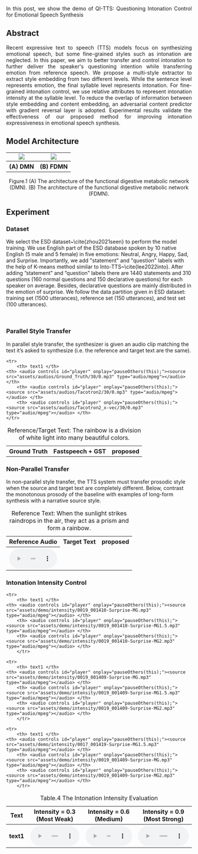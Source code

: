 <p align="justify">
In this post, we show the demo of QI-TTS: Questioning Intonation Control for Emotional Speech Synthesis
</p>

## Abstract
<p align="justify">
Recent expressive text to speech (TTS) models focus on synthesizing emotional speech, but some fine-grained styles such as intonation are neglected. In this paper, we aim to better transfer and control intonation to further deliver the speaker's questioning intention while transferring emotion from reference speech. We propose a multi-style extractor to extract style embedding from two different levels. While the sentence level represents emotion, the final syllable level represents intonation. For fine-grained intonation control, we use relative attributes to represent intonation intensity at the syllable level. To reduce the overlap of information between style embedding and content embedding, an adversarial content predictor with gradient reversal layer is adopted. Experimental results validate the effectiveness of our proposed method for improving intonation expressiveness in emotional speech synthesis.  
</p>

## Model Architecture
<!-- <center class="half">
    <img src="assets/image/fig1.jpg" width="300"/>
    <img src="assets/image/fig2.jpg" width="300"/>
</center>       <p>&nbsp;</p> 
<p align="center">Figure.1 The architecture of the functional digestive metabolic network,</p> -->

<table>
    <tr>
        <td ><center><img src="assets/image/fig1.jpg"/> </center></td>
        <td ><center><img src="assets/image/fig2.jpg"/> </center></td>
    </tr>
	<tr>
		<th> (A) DMN </th>
		<th> (B) FDMN </th>
<!--         <td>(A) DMN </center></td>
        <td >(B) FDMN </center> </td> -->
    </tr>

	
</table>
<p align="center">Figure.1 (A) The architecture of the functional digestive metabolic network (DMN). (B) The architecture of the functional digestive metabolic network (FDMN).</p>


<!-- ### General Digestive Metabolic Network

![Model Architecture ](assets/image/fig1.jpg)
<p align="center">Figure.1 The architecture of the general digestive metabolic network.</p>

### Functional Digestive Metabolic Network

![Spectrograms](assets/image/fig2.jpg)
<p align="center">Figure.2 The architecture of the functional digestive metabolic network.</p> -->

## Experiment
### Dataset
We select the ESD dataset~\cite{zhou2021seen} to perform the model training. We use English part of the ESD database spoken by 10 native English (5 male and 5 female) in five emotions: Neutral, Angry, Happy, Sad, and Surprise. Importantly, we add "statement" and "question" labels with the help of K-means method similar to Into-TTS~\cite{lee2022into}. After adding ”statement” and ”question” labels there are 1440 statements and 310 questions (160 normal questions and 150 declarative questions) for each speaker on average. Besides, declarative questions are mainly distributed in the emotion of surprise. We follow the data partition given in ESD dataset: training set (1500 utterances), reference set (150 utterances), and test set (100 utterances).


<p>&nbsp;</p> 

<script>
function pauseOthers(ele) {
    $("audio").not(ele).each(function (index, audio) {audio.pause();});
}
</script>

<style>
.main-content table {
    display: inline-table;
}
table {
    table-layout:fixed;
    width: 100%;
    overflow: hidden;
}
#player{
    width: 100%;
}
</style>



### Parallel Style Transfer
In parallel style transfer, the synthesizer is given an audio clip matching the text it’s asked to synthesize (i.e. the reference and target text are the same).

<table>
	<CAPTION>Reference/Target Text: The rainbow is a division of white light into many beautiful colors.</CAPTION>
    <tr>
	<th> Ground Truth</th>
        <th> Fastspeech + GST </th>
        <th> proposed </th>
    </tr>
	
    <tr>
        <th> text1 </th>
	<th> <audio controls id="player" onplay="pauseOthers(this);"><source src="assets/audios/Ground_Truth/30/0.mp3" type="audio/mpeg"></audio> </th>
        <th> <audio controls id="player" onplay="pauseOthers(this);"><source src="assets/audios/Tacotron2/30/0.mp3" type="audio/mpeg"></audio> </th>
        <th> <audio controls id="player" onplay="pauseOthers(this);"><source src="assets/audios/Tacotron2_x-vec/30/0.mp3" type="audio/mpeg"></audio> </th>
    </tr>
</table>



### Non-Parallel Transfer
In non-parallel style transfer, the TTS system must transfer prosodic style when the source and target text are completely different. Below, contrast the monotonous prosody of the baseline with examples of long-form synthesis with a narrative source style.
<table>
	<CAPTION>Reference Text: When the sunlight strikes raindrops in the air, they act as a prism and form a rainbow.</CAPTION>
    <tr>
	<th> Reference Audio</th>
	<th> Target Text</th>
	<th> proposed</th>
    </tr>
    <tr>
       	<th> <audio controls id="player" onplay="pauseOthers(this);"><source src="assets/audios/Ground_Truth/30/0.mp3" type="audio/mpeg"></audio> </th>
    </tr>
</table>	

### Intonation Intensity Control

<table>
	<CAPTION>Table.4 The Intonation Intensity Evaluation</CAPTION>
    <tr> 
        <th> Text </th>
	<th style="5px;word-wrap;word-break"> Intensity = 0.3 (Most Weak)</th>
        <th style="5px;word-wrap;word-break"> Intensity = 0.6 (Medium) </th>
        <th style="5px;word-wrap;word-break"> Intensity = 0.9 (Most Strong) </th>
    </tr>
    <tr>
        <th> text1 </th>
	<th> <audio controls id="player" onplay="pauseOthers(this);"><source src="assets/demo/intensity/0011_001406-Surprise-G.mp3" type="audio/mpeg"></audio> </th>
        <th> <audio controls id="player" onplay="pauseOthers(this);"><source src="assets/demo/intensity/0011_001406-Surprise-MG1.5.mp3" type="audio/mpeg"></audio> </th>
        <th> <audio controls id="player" onplay="pauseOthers(this);"><source src="assets/demo/intensity/0011_001406-Surprise-MG2.mp3" type="audio/mpeg"></audio> </th>
    </tr>

	<tr>
        <th> text1 </th>
	<th> <audio controls id="player" onplay="pauseOthers(this);"><source src="assets/demo/intensity/0019_001410-Surprise-MG.mp3" type="audio/mpeg"></audio> </th>
        <th> <audio controls id="player" onplay="pauseOthers(this);"><source src="assets/demo/intensity/0019_001410-Surprise-MG1.5.mp3" type="audio/mpeg"></audio> </th>
        <th> <audio controls id="player" onplay="pauseOthers(this);"><source src="assets/demo/intensity/0019_001410-Surprise-MG2.mp3" type="audio/mpeg"></audio> </th>
        </tr>
	
	<tr>
        <th> text1 </th>
	<th> <audio controls id="player" onplay="pauseOthers(this);"><source src="assets/demo/intensity/0019_001409-Surprise-MG.mp3" type="audio/mpeg"></audio> </th>
        <th> <audio controls id="player" onplay="pauseOthers(this);"><source src="assets/demo/intensity/0019_001409-Surprise-MG1.5.mp3" type="audio/mpeg"></audio> </th>
        <th> <audio controls id="player" onplay="pauseOthers(this);"><source src="assets/demo/intensity/0019_001409-Surprise-MG2.mp3" type="audio/mpeg"></audio> </th>
        </tr>

	<tr>
        <th> text1 </th>
	<th> <audio controls id="player" onplay="pauseOthers(this);"><source src="assets/demo/intensity/0017_001419-Surprise-MG1.5.mp3" type="audio/mpeg"></audio> </th>
        <th> <audio controls id="player" onplay="pauseOthers(this);"><source src="assets/demo/intensity/0019_001409-Surprise-MG.mp3" type="audio/mpeg"></audio> </th>
        <th> <audio controls id="player" onplay="pauseOthers(this);"><source src="assets/demo/intensity/0019_001409-Surprise-MG2.mp3" type="audio/mpeg"></audio> </th>
        </tr>

</table>
